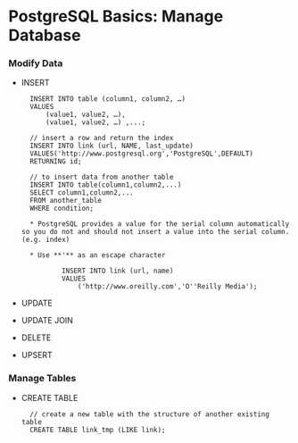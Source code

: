 # PostgreSQL Basics: Manage Database

### Modify Data
* INSERT
    
        INSERT INTO table (column1, column2, …)
        VALUES
            (value1, value2, …),
            (value1, value2, …) ,...;

        // insert a row and return the index
        INSERT INTO link (url, NAME, last_update)
        VALUES('http://www.postgresql.org','PostgreSQL',DEFAULT) 
        RETURNING id;

        // to insert data from another table
        INSERT INTO table(column1,column2,...)
        SELECT column1,column2,...
        FROM another_table
        WHERE condition;

        * PostgreSQL provides a value for the serial column automatically so you do not and should not insert a value into the serial column. (e.g. index)

        * Use **'** as an escape character

                INSERT INTO link (url, name)
                VALUES
                    ('http://www.oreilly.com','O''Reilly Media');

* UPDATE
* UPDATE JOIN
* DELETE
* UPSERT


### Manage Tables
* CREATE TABLE

        // create a new table with the structure of another existing table
        CREATE TABLE link_tmp (LIKE link);
